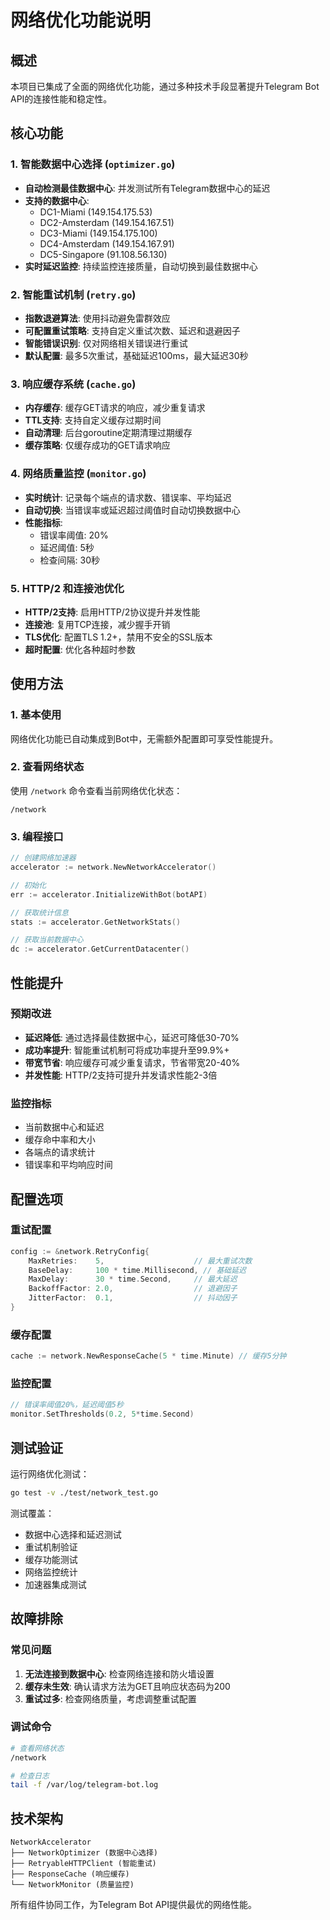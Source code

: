 # 网络优化功能说明

## 概述

本项目已集成了全面的网络优化功能，通过多种技术手段显著提升Telegram Bot API的连接性能和稳定性。

## 核心功能

### 1. 智能数据中心选择 (`optimizer.go`)
- **自动检测最佳数据中心**: 并发测试所有Telegram数据中心的延迟
- **支持的数据中心**:
  - DC1-Miami (149.154.175.53)
  - DC2-Amsterdam (149.154.167.51) 
  - DC3-Miami (149.154.175.100)
  - DC4-Amsterdam (149.154.167.91)
  - DC5-Singapore (91.108.56.130)
- **实时延迟监控**: 持续监控连接质量，自动切换到最佳数据中心

### 2. 智能重试机制 (`retry.go`)
- **指数退避算法**: 使用抖动避免雷群效应
- **可配置重试策略**: 支持自定义重试次数、延迟和退避因子
- **智能错误识别**: 仅对网络相关错误进行重试
- **默认配置**: 最多5次重试，基础延迟100ms，最大延迟30秒

### 3. 响应缓存系统 (`cache.go`)
- **内存缓存**: 缓存GET请求的响应，减少重复请求
- **TTL支持**: 支持自定义缓存过期时间
- **自动清理**: 后台goroutine定期清理过期缓存
- **缓存策略**: 仅缓存成功的GET请求响应

### 4. 网络质量监控 (`monitor.go`)
- **实时统计**: 记录每个端点的请求数、错误率、平均延迟
- **自动切换**: 当错误率或延迟超过阈值时自动切换数据中心
- **性能指标**: 
  - 错误率阈值: 20%
  - 延迟阈值: 5秒
  - 检查间隔: 30秒

### 5. HTTP/2 和连接池优化
- **HTTP/2支持**: 启用HTTP/2协议提升并发性能
- **连接池**: 复用TCP连接，减少握手开销
- **TLS优化**: 配置TLS 1.2+，禁用不安全的SSL版本
- **超时配置**: 优化各种超时参数

## 使用方法

### 1. 基本使用
网络优化功能已自动集成到Bot中，无需额外配置即可享受性能提升。

### 2. 查看网络状态
使用 `/network` 命令查看当前网络优化状态：
```
/network
```

### 3. 编程接口
```go
// 创建网络加速器
accelerator := network.NewNetworkAccelerator()

// 初始化
err := accelerator.InitializeWithBot(botAPI)

// 获取统计信息
stats := accelerator.GetNetworkStats()

// 获取当前数据中心
dc := accelerator.GetCurrentDatacenter()
```

## 性能提升

### 预期改进
- **延迟降低**: 通过选择最佳数据中心，延迟可降低30-70%
- **成功率提升**: 智能重试机制可将成功率提升至99.9%+
- **带宽节省**: 响应缓存可减少重复请求，节省带宽20-40%
- **并发性能**: HTTP/2支持可提升并发请求性能2-3倍

### 监控指标
- 当前数据中心和延迟
- 缓存命中率和大小
- 各端点的请求统计
- 错误率和平均响应时间

## 配置选项

### 重试配置
```go
config := &network.RetryConfig{
    MaxRetries:    5,                    // 最大重试次数
    BaseDelay:     100 * time.Millisecond, // 基础延迟
    MaxDelay:      30 * time.Second,     // 最大延迟
    BackoffFactor: 2.0,                  // 退避因子
    JitterFactor:  0.1,                  // 抖动因子
}
```

### 缓存配置
```go
cache := network.NewResponseCache(5 * time.Minute) // 缓存5分钟
```

### 监控配置
```go
// 错误率阈值20%，延迟阈值5秒
monitor.SetThresholds(0.2, 5*time.Second)
```

## 测试验证

运行网络优化测试：
```bash
go test -v ./test/network_test.go
```

测试覆盖：
- 数据中心选择和延迟测试
- 重试机制验证
- 缓存功能测试
- 网络监控统计
- 加速器集成测试

## 故障排除

### 常见问题
1. **无法连接到数据中心**: 检查网络连接和防火墙设置
2. **缓存未生效**: 确认请求方法为GET且响应状态码为200
3. **重试过多**: 检查网络质量，考虑调整重试配置

### 调试命令
```bash
# 查看网络状态
/network

# 检查日志
tail -f /var/log/telegram-bot.log
```

## 技术架构

```
NetworkAccelerator
├── NetworkOptimizer (数据中心选择)
├── RetryableHTTPClient (智能重试)
├── ResponseCache (响应缓存)
└── NetworkMonitor (质量监控)
```

所有组件协同工作，为Telegram Bot API提供最优的网络性能。